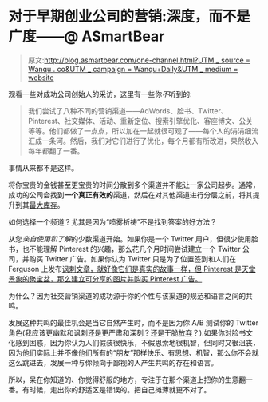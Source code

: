 # 对于早期创业公司的营销:深度，而不是广度——@ ASmartBear

> 原文:[http://blog.asmartbear.com/one-channel.html?UTM _ source = Wanqu . co&UTM _ campaign = Wanqu+Daily&UTM _ medium = website](http://blog.asmartbear.com/one-channel.html?utm_source=wanqu.co&utm_campaign=Wanqu+Daily&utm_medium=website)

观看一些对成功公司创始人的采访，这里有一些你*不*听到的:

> 我们尝试了八种不同的营销渠道——AdWords、脸书、Twitter、Pinterest、社交媒体、活动、重新定位、搜索引擎优化、客座博文、公关等等。他们都做了一点点，所以加在一起就很可观了——每个人的涓涓细流汇成一条河。然后，我们对它们进行了优化，每个月都有所改进，果然收入每年都翻了一番。

事情从来都不是这样。

将你宝贵的金钱甚至更宝贵的时间分散到多个渠道并不能让一家公司起步。通常，成功的公司会找到**一个真正有效的**渠道，然后在对其他渠道进行分层之前，将其提升到其[最大库存](https://blog.asmartbear.com/low-budget-marketing.html)。

如何选择一个频道？尤其是因为“喷雾祈祷”不是找到答案的好方法？

从您*亲自使用和了解*的少数渠道开始。如果你是一个 Twitter 用户，但很少使用脸书，也不能理解 Pinterest 的兴趣，那么花几个月时间尝试建立一个 Twitter 公司，并购买 Twitter 广告。如果你认为 Twitter 只是为了位置签到和人们在 Ferguson 上发布[讽刺文章，就好像它们是真实的故事一样，但 Pinterest 是天堂景象的聚宝盆，那么建立可分享的图片并购买 Pinterest 广告。](http://dailycurrant.com/2014/11/26/ferguson-protester-accidentally-burns-down-own-house/)

为什么？因为社交营销渠道的成功源于你的个性与该渠道的规范和语言之间的共鸣。

发展这种共鸣的最佳机会是当它自然产生时，而不是因为你 A/B 测试你的 Twitter 角色(我应该更幽默和讽刺还是更严肃和深刻？还是干脆[放弃](https://twitter.com/asmartbear)？).如果你对脸书文化感到困惑，因为你认为人们假装很快乐，不假思索地很机智，但同时又很沮丧，因为他们实际上并不像他们所有的“朋友”那样快乐、有思想、机智，那么你不会就这么跳进去，发展一种与你倾向于鄙视的人产生共鸣的存在和语言。

所以，呆在你知道的、你觉得舒服的地方，专注于在那个渠道上把你的生意翻一番。有时候，走出你的舒适区是错误的。把自己摊薄就更不对了。
